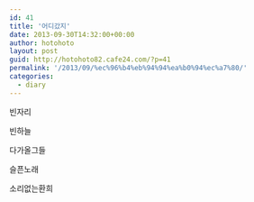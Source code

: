 ```yaml
---
id: 41
title: '어디갔지'
date: 2013-09-30T14:32:00+00:00
author: hotohoto
layout: post
guid: http://hotohoto82.cafe24.com/?p=41
permalink: '/2013/09/%ec%96%b4%eb%94%94%ea%b0%94%ec%a7%80/'
categories:
  - diary
---
```

빈자리

빈하늘

다가올그들

슬픈노래

소리없는환희
